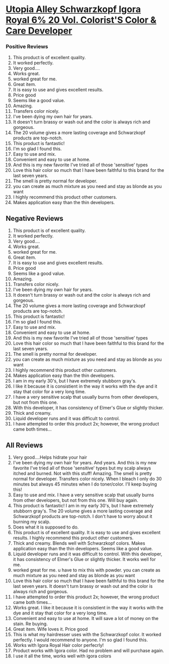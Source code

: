 # [Utopia Alley Schwarzkopf Igora Royal 6% 20 Vol. Colorist&#x27;S Color &amp; Care Developer](https://products.checkmycream.com/products/Utopia-Alley-Schwarzkopf-Igora-Royal-6percent-20-Vol.-Colorist&#x27;S-Color-and-Care-Developer.html)

### Positive Reviews

<ol>
      <li>This product is of excellent quality.</li>
      <li>It worked perfectly.  </li>
      <li>Very good....</li>
      <li>Works great.</li>
      <li>worked great for me.</li>
      <li>Great item.  </li>
      <li>It is easy to use and gives excellent results.</li>
      <li>Price good</li>
      <li>Seems like a good value.</li>
      <li>Amazing.</li>
      <li>Transfers color nicely.</li>
      <li>I&#x27;ve been dying my own hair for years.</li>
      <li>It doesn&#x27;t turn brassy or wash out and the color is always rich and gorgeous.</li>
      <li>The 20 volume gives a more lasting coverage and Schwarzkopf products are top-notch.</li>
      <li>This product is fantastic!</li>
      <li>I&#x27;m so glad I found this.</li>
      <li>Easy to use and mix.</li>
      <li>Convenient and easy to use at home.</li>
      <li>And this is my new favorite I&#x27;ve tried all of those &#x27;sensitive&#x27; types</li>
      <li>Love this hair color so much that I have been faithful to this brand for the last seven years.  </li>
      <li>The smell is pretty normal for developer.</li>
      <li>you can create as much mixture as you need and stay as blonde as you want</li>
      <li>I highly recommend this product other customers.</li>
      <li>Makes application easy than the thin developers.</li>
</ol>


<h2>Negative Reviews</h2>
<ol>
<li> This product is of excellent quality.</li>
<li> It worked perfectly.  </li>
<li> Very good....</li>
<li> Works great.</li>
<li> worked great for me.</li>
<li> Great item.  </li>
<li> It is easy to use and gives excellent results.</li>
<li> Price good</li>
<li> Seems like a good value.</li>
<li> Amazing.</li>
<li> Transfers color nicely.</li>
<li> I&#x27;ve been dying my own hair for years.</li>
<li> It doesn&#x27;t turn brassy or wash out and the color is always rich and gorgeous.</li>
<li> The 20 volume gives a more lasting coverage and Schwarzkopf products are top-notch.</li>
<li> This product is fantastic!</li>
<li> I&#x27;m so glad I found this.</li>
<li> Easy to use and mix.</li>
<li> Convenient and easy to use at home.</li>
<li> And this is my new favorite I&#x27;ve tried all of those &#x27;sensitive&#x27; types</li>
<li> Love this hair color so much that I have been faithful to this brand for the last seven years.  </li>
<li> The smell is pretty normal for developer.</li>
<li> you can create as much mixture as you need and stay as blonde as you want</li>
<li> I highly recommend this product other customers.</li>
<li> Makes application easy than the thin developers.</li>
<li> I am in my early 30&#x27;s, but I have extremely stubborn gray&#x27;s.</li>
<li> I like it because it is consistient in the way it works with the dye and it stay that color for a very long time.</li>
<li> I have a very sensitive scalp that usually burns from other developers, but not from this one.</li>
<li> With this developer, it has consistency of Elmer&#x27;s Glue or slightly thicker.</li>
<li> Thick and creamy.</li>
<li> Liquid developer runs and it was difficult to control.</li>
<li> I have attempted to order this product 2x; however, the wrong product came both times...</li>
</ol>

<h2>All Reviews</h2>

<ol>
    <li> Very good....Helps hidrate your hair</li>
    <li> I&#x27;ve been dying my own hair for years. And years. And this is my new favorite I&#x27;ve tried all of those &#x27;sensitive&#x27; types but my scalp always itched and burned. Not with this stuff! Amazing. The smell is pretty normal for developer. Transfers color nicely. When I bleach I only do 30 minutes but always 45 minutes when I do toner/color. I&#x27;ll keep buying this!</li>
    <li> Easy to use and mix. I have a very sensitive scalp that usually burns from other developers, but not from this one. Will buy again.</li>
    <li> This product is fantastic! I am in my early 30&#x27;s, but I have extremely stubborn gray&#x27;s. The 20 volume gives a more lasting coverage and Schwarzkopf products are top-notch. I don&#x27;t have to worry about it burning my scalp.</li>
    <li> Does what it is supposed to do.</li>
    <li> This product is of excellent quality. It is easy to use and gives excellent results. I highly recommend this product other customers.</li>
    <li> Thick and creamy. Blends well with Schwarzkopf colors. Makes application easy than the thin developers. Seems like a good value.</li>
    <li> Liquid developer runs and it was difficult to control. With this developer, it has consistency of Elmer&#x27;s Glue or slightly thicker. It works well for me.</li>
    <li> worked great for me. u have to mix this with powder. you can create as much mixture as you need and stay as blonde as you want</li>
    <li> Love this hair color so much that I have been faithful to this brand for the last seven years.  It doesn&#x27;t turn brassy or wash out and the color is always rich and gorgeous.</li>
    <li> I have attempted to order this product 2x; however, the wrong product came both times...</li>
    <li> Works great. I like it because it is consistient in the way it works with the dye and it stay that color for a very long time.</li>
    <li> Convenient and easy to use at home. It will save a lot of money on the stain. Re buying.</li>
    <li> Great item.  Wife loves it.  Price good</li>
    <li> This is what my hairdresser uses with the Schwarzkopf color.  It worked perfectly.  I would recommend to anyone. I&#x27;m so glad I found this.</li>
    <li> Works with Igora Royal Hair color perfecrly!</li>
    <li> Product works with Igora color. Had no problem and will purchase again.</li>
    <li> I use it all the time, works well with igora colors</li>
</ol>




